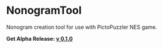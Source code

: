 # NonogramTool
 
Nonogram creation tool for use with PictoPuzzler NES game. 

**Get Alpha Release: [v 0.1.0](https://github.com/johnwelter/NonogramTool/releases/download/Beta/PictoPuzzleMaker.exe)**
